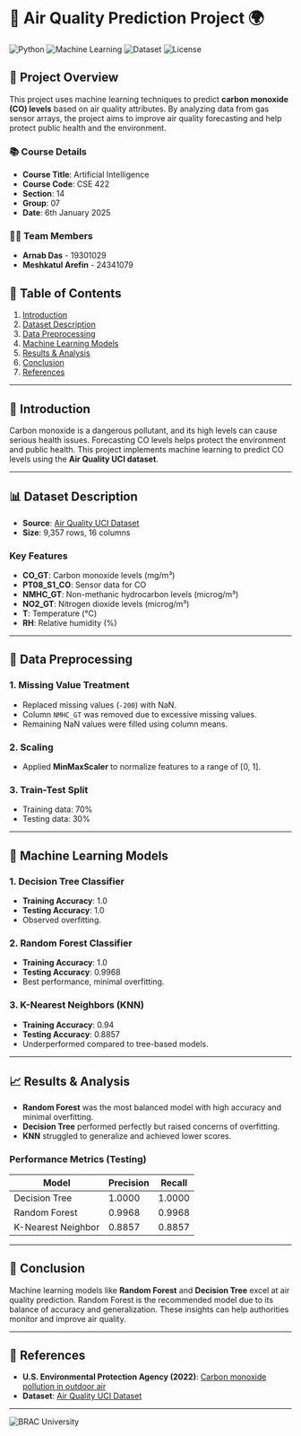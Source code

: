 # 🌟 Air Quality Prediction Project 🌍

![Python](https://img.shields.io/badge/Python-3.8%2B-blue?logo=python&logoColor=white)
![Machine Learning](https://img.shields.io/badge/Machine%20Learning-Enabled-brightgreen?logo=sklearn&logoColor=white)
![Dataset](https://img.shields.io/badge/Dataset-Air%20Quality%20UCI-yellow?logo=open-access&logoColor=white)
![License](https://img.shields.io/badge/License-GPLv3-orange?logo=gnu&logoColor=white)

## 📜 Project Overview

This project uses machine learning techniques to predict **carbon monoxide (CO) levels** based on air quality attributes. By analyzing data from gas sensor arrays, the project aims to improve air quality forecasting and help protect public health and the environment.

### 📚 Course Details
- **Course Title**: Artificial Intelligence  
- **Course Code**: CSE 422  
- **Section**: 14  
- **Group**: 07  
- **Date**: 6th January 2025  

### 👩‍💻 Team Members
- **Arnab Das** - 19301029
- **Meshkatul Arefin** - 24341079

## 📖 Table of Contents
1. [Introduction](#introduction)
2. [Dataset Description](#dataset-description)
3. [Data Preprocessing](#data-preprocessing)
4. [Machine Learning Models](#machine-learning-models)
5. [Results & Analysis](#results--analysis)
6. [Conclusion](#conclusion)
7. [References](#references)

---

## 📌 Introduction
Carbon monoxide is a dangerous pollutant, and its high levels can cause serious health issues. Forecasting CO levels helps protect the environment and public health. This project implements machine learning to predict CO levels using the **Air Quality UCI dataset**.

---

## 📊 Dataset Description

- **Source**: [Air Quality UCI Dataset](https://archive.ics.uci.edu/ml/datasets/Air+Quality)
- **Size**: 9,357 rows, 16 columns

### Key Features
- **CO_GT**: Carbon monoxide levels (mg/m³)
- **PT08_S1_CO**: Sensor data for CO
- **NMHC_GT**: Non-methanic hydrocarbon levels (microg/m³)
- **NO2_GT**: Nitrogen dioxide levels (microg/m³)
- **T**: Temperature (°C)
- **RH**: Relative humidity (%)

---

## 🔄 Data Preprocessing

### 1. Missing Value Treatment
- Replaced missing values (`-200`) with NaN.
- Column `NMHC_GT` was removed due to excessive missing values.
- Remaining NaN values were filled using column means.

### 2. Scaling
- Applied **MinMaxScaler** to normalize features to a range of [0, 1].

### 3. Train-Test Split
- Training data: 70%
- Testing data: 30%

---

## 🤖 Machine Learning Models

### 1. Decision Tree Classifier
- **Training Accuracy**: 1.0  
- **Testing Accuracy**: 1.0  
- Observed overfitting.

### 2. Random Forest Classifier
- **Training Accuracy**: 1.0  
- **Testing Accuracy**: 0.9968  
- Best performance, minimal overfitting.

### 3. K-Nearest Neighbors (KNN)
- **Training Accuracy**: 0.94  
- **Testing Accuracy**: 0.8857  
- Underperformed compared to tree-based models.

---

## 📈 Results & Analysis

- **Random Forest** was the most balanced model with high accuracy and minimal overfitting.
- **Decision Tree** performed perfectly but raised concerns of overfitting.
- **KNN** struggled to generalize and achieved lower scores.

### Performance Metrics (Testing)
| Model               | Precision | Recall |
|---------------------|-----------|--------|
| Decision Tree       | 1.0000    | 1.0000 |
| Random Forest       | 0.9968    | 0.9968 |
| K-Nearest Neighbor  | 0.8857    | 0.8857 |

---

## 🏁 Conclusion
Machine learning models like **Random Forest** and **Decision Tree** excel at air quality prediction. Random Forest is the recommended model due to its balance of accuracy and generalization. These insights can help authorities monitor and improve air quality.

---

## 🔗 References
- **U.S. Environmental Protection Agency (2022)**: [Carbon monoxide pollution in outdoor air](https://www.epa.gov/co-pollution)
- **Dataset**: [Air Quality UCI Dataset](https://archive.ics.uci.edu/ml/datasets/Air+Quality)

---

![BRAC University](https://img.shields.io/badge/BRAC-University-red?logo=brac&logoColor=white)
